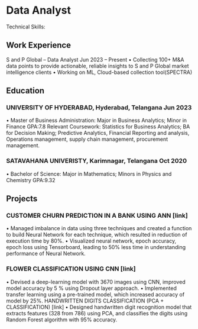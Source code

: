 # Data Analyst
Technical Skills:
## Work Experience
S and P Global – Data Analyst Jun 2023 – Present
• Collecting 100+ M&A data points to provide actionable, reliable insights to S and P Global market intelligence clients
• Working on ML, Cloud-based collection tool(SPECTRA) 
## Education
### UNIVERSITY OF HYDERABAD, Hyderabad, Telangana Jun 2023
• Master of Business Administration: Major in Business Analytics; Minor in Finance GPA:7.8
Relevant Coursework: Statistics for Business Analytics; BA for Decision Making; Predictive Analytics, Financial Reporting and analysis, Operations management, supply chain management, procurement management.
### SATAVAHANA UNIVERISTY, Karimnagar, Telangana Oct 2020
• Bachelor of Science: Major in Mathematics; Minors in Physics and Chemistry GPA:9.32

## Projects
### CUSTOMER CHURN PREDICTION IN A BANK USING ANN [link]
• Managed imbalance in data using three techniques and created a function to build Neural Network for
each technique, which resulted in reduction of execution time by 80%.
• Visualized neural network, epoch accuracy, epoch loss using Tensorboard, leading to 50% less time in
understanding performance of Neural Network.
### FLOWER CLASSIFICATION USING CNN [link]
• Devised a deep-learning model with 3670 images using CNN, improved model accuracy by 5 % using
  Dropout layer approach.
• Implemented transfer learning using a pre-trained model, which increased accuracy of model by 25%.
  HANDWRITTEN DIGITS CLASSIFICATION (PCA + CLASSIFICATION) [link]
• Designed handwritten digit recognition model that extracts features (328 from 786) using PCA, and classifies the digits using Random Forest algorithm with 95% accuracy.

